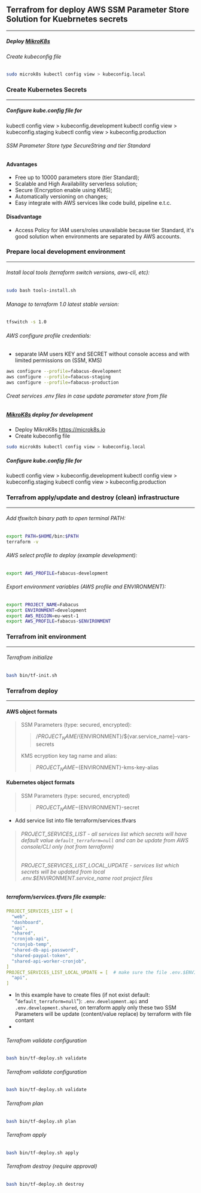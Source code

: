 ## Terrafrom for deploy AWS SSM Parameter Store Solution for Kuebrnetes secrets

---------------------------------------------
##### Deploy [MikroK8s](https://microk8s.io)
###### Create kubeconfig file
```bash
sudo microk8s kubectl config view > kubeconfig.local
```

### Create Kubernetes Secrets

---------------------------------------------
##### Configure kube.config file for 
kubectl config view > kubeconfig.development
kubectl config view > kubeconfig.staging
kubectl config view > kubeconfig.production
###### SSM Parameter Store type SecureString and tier Standard
#### Advantages 
* Free up to 10000 parameters store (tier Standard);
* Scalable and High Availability serverless solution;
* Secure (Encryption enable using KMS);
* Automatically versioning on changes;
* Easy integrate with AWS services like code build, pipeline e.t.c.
#### Disadvantage
* Access Policy for IAM users/roles unavailable because tier Standard, it's good solution when environments are separated by AWS accounts.

### Prepare local development environment

---------------------------------------------
###### Install local tools (terraform switch versions, aws-cli, etc):
```bash
sudo bash tools-install.sh
```
###### Manage to terraform 1.0 latest stable version:
```bash
tfswitch -s 1.0
```
###### AWS configure profile credentials:
* separate IAM users KEY and SECRET without console access and with limited permissions on (SSM, KMS)  
```bash
aws configure --profile=fabacus-development
aws configure --profile=fabacus-staging
aws configure --profile=fabacus-production
```

###### Creat services .env files in case update parameter store from file


##### [MikroK8s](https://microk8s.io) deploy for development 

* Deploy MikroK8s https://microk8s.io
* Create kubeconfig file
```bash
sudo microk8s kubectl config view > kubeconfig.local
```

##### Configure kube.config file for 
kubectl config view > kubeconfig.development
kubectl config view > kubeconfig.staging
kubectl config view > kubeconfig.production


### Terrafrom apply/update and destroy (clean) infrastructure  

---------------------------------------------
###### Add tfswitch binary path to open terminal PATH:
```bash
export PATH=$HOME/bin:$PATH
terraform -v
```
###### AWS select profile to deploy (example development):
```bash
export AWS_PROFILE=fabacus-development
```
###### Export environment variables (AWS profile and ENVIRONMENT):
```bash
export PROJECT_NAME=Fabacus
export ENVIRONMENT=development
export AWS_REGION=eu-west-1
export AWS_PROFILE=fabacus-$ENVIRONMENT
```

### Terrafrom init environment

---------------------------------------------
###### Terrafrom initialize
```bash
bash bin/tf-init.sh
```

### Terrafrom deploy

---------------------------------------------
#### AWS object formats
> SSM Parameters (type: secured, encrypted):
>> /${PROJECT_NAME}/${ENVIRONMENT}/${var.service_name}-vars-secrets
> 
> KMS ecryption key tag name and alias:
>> ${PROJECT_NAME}-${ENVIRONMENT}-kms-key-alias

#### Kubernetes object formats
> SSM Parameters (type: secured, encrypted)
>> ${PROJECT_NAME}-${ENVIRONMENT}-secret

* Add service list into file terraform/services.tfvars
> ###### PROJECT_SERVICES_LIST - all services list which secrets will have default value ```default_terraform=null``` and can be update from AWS console/CLI only (not from terraform) 
> ###### PROJECT_SERVICES_LIST_LOCAL_UPDATE - services list which secrets will be updated from local .env.$ENVIRONMENT.service_name root project files

##### terraform/services.tfvars file example:
```yaml
PROJECT_SERVICES_LIST = [
  "web",
  "dashboard",
  "api",
  "shared",
  "cronjob-api",
  "cronjob-temp",
  "shared-db-api-password",
  "shared-paypal-token",
  "shared-api-worker-cronjob",
]
PROJECT_SERVICES_LIST_LOCAL_UPDATE = [  # make sure the file .env.$ENVIRONMENT.SERVICE  exists
  "api",
]
```
* In this example have to create files (if not exist default: "```default_terraform=null```"): ```.env.development.api``` and ```.env.development.shared```, on terraform apply only these two SSM Parameters will be update (content/value replace) by terraform with file contant
* 
###### Terrafrom validate configuration
```bash
bash bin/tf-deploy.sh validate
```
###### Terrafrom validate configuration
```bash
bash bin/tf-deploy.sh validate
```
###### Terrafrom plan
```bash
bash bin/tf-deploy.sh plan
```
###### Terrafrom apply
```bash
bash bin/tf-deploy.sh apply
```
###### Terrafrom destroy (require approval)
```bash
bash bin/tf-deploy.sh destroy
```
